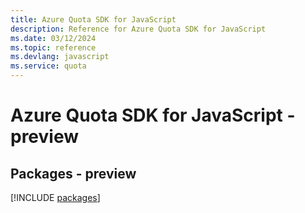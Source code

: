 ```yaml
---
title: Azure Quota SDK for JavaScript
description: Reference for Azure Quota SDK for JavaScript
ms.date: 03/12/2024
ms.topic: reference
ms.devlang: javascript
ms.service: quota
---
```

# Azure Quota SDK for JavaScript - preview
## Packages - preview
[!INCLUDE [packages](quota-index.md)]